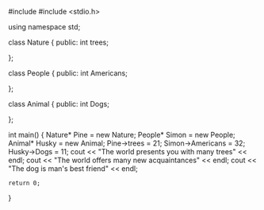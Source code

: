 #include <iostream>
#include <stdio.h>

using namespace std;

class Nature {
public:
	int trees;

};

class People {
public:
	int Americans;

};

class Animal {
public:
	int Dogs;

};

int main()
{
	Nature* Pine = new Nature;
	People* Simon = new People;
	Animal* Husky = new Animal;
	Pine->trees = 21;
	Simon->Americans = 32;
	Husky->Dogs = 11;
	cout << "The world presents you with many trees" << endl;
	cout << "The world offers many new acquaintances" << endl;
	cout << "The dog is man's best friend" << endl;

	return 0;
}
